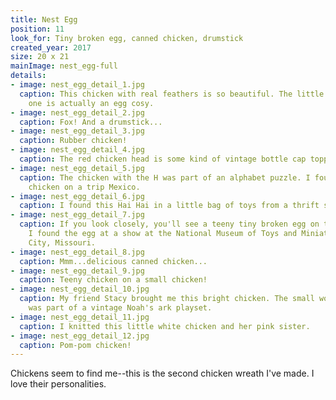 ```yaml
---
title: Nest Egg
position: 11
look_for: Tiny broken egg, canned chicken, drumstick
created_year: 2017
size: 20 x 21
mainImage: nest_egg-full
details:
- image: nest_egg_detail_1.jpg
  caption: This chicken with real feathers is so beautiful. The little rainbow knitted
    one is actually an egg cosy.
- image: nest_egg_detail_2.jpg
  caption: Fox! And a drumstick...
- image: nest_egg_detail_3.jpg
  caption: Rubber chicken!
- image: nest_egg_detail_4.jpg
  caption: The red chicken head is some kind of vintage bottle cap topper.
- image: nest_egg_detail_5.jpg
  caption: The chicken with the H was part of an alphabet puzzle. I found the green
    chicken on a trip Mexico.
- image: nest_egg_detail_6.jpg
  caption: I found this Hai Hai in a little bag of toys from a thrift store.
- image: nest_egg_detail_7.jpg
  caption: If you look closely, you'll see a teeny tiny broken egg on the red chicken.
    I found the egg at a show at the National Museum of Toys and Miniatures in Kansas
    City, Missouri.
- image: nest_egg_detail_8.jpg
  caption: Mmm...delicious canned chicken...
- image: nest_egg_detail_9.jpg
  caption: Teeny chicken on a small chicken!
- image: nest_egg_detail_10.jpg
  caption: My friend Stacy brought me this bright chicken. The small wooden chicken
    was part of a vintage Noah's ark playset.
- image: nest_egg_detail_11.jpg
  caption: I knitted this little white chicken and her pink sister.
- image: nest_egg_detail_12.jpg
  caption: Pom-pom chicken!
---
```


Chickens seem to find me--this is the second chicken wreath I've made. I love their personalities.
